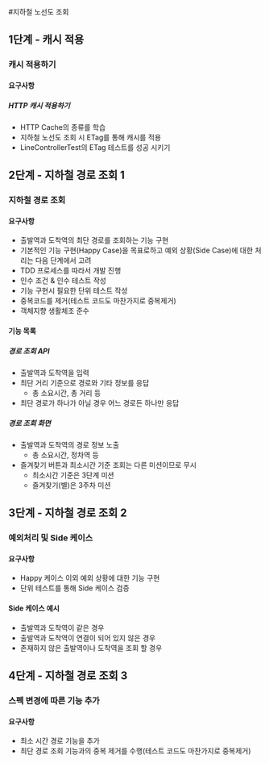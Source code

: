 #지하철 노선도 조회

## 1단계 - 캐시 적용
### 캐시 적용하기
#### 요구사항
##### HTTP 캐시 적용하기
- HTTP Cache의 종류를 학습
- 지하철 노선도 조회 시 ETag를 통해 캐시를 적용
- LineControllerTest의 ETag 테스트를 성공 시키기

## 2단계 - 지하철 경로 조회 1
### 지하철 경로 조회
#### 요구사항
- 출발역과 도착역의 최단 경로를 조회하는 기능 구현
- 기본적인 기능 구현(Happy Case)을 목표로하고 예외 상황(Side Case)에 대한 처리는 다음 단계에서 고려
- TDD 프로세스를 따라서 개발 진행
- 인수 조건 & 인수 테스트 작성
- 기능 구현시 필요한 단위 테스트 작성
- 중복코드를 제거(테스트 코드도 마찬가지로 중복제거)
- 객체지향 생활체조 준수
#### 기능 목록
##### 경로 조회 API
- 출발역과 도착역을 입력
- 최단 거리 기준으로 경로와 기타 정보를 응답
  - 총 소요시간, 총 거리 등
- 최단 경로가 하나가 아닐 경우 어느 경로든 하나만 응답

##### 경로 조회 화면
- 출발역과 도착역의 경로 정보 노출
  - 총 소요시간, 정차역 등
- 즐겨찾기 버튼과 최소시간 기준 조회는 다른 미션이므로 무시
  - 최소시간 기준은 3단계 미션
  - 즐겨찾기(별)은 3주차 미션

## 3단계 - 지하철 경로 조회 2
### 예외처리 및 Side 케이스
#### 요구사항
- Happy 케이스 이외 예외 상황에 대한 기능 구현
- 단위 테스트를 통해 Side 케이스 검증
#### Side 케이스 예시
- 출발역과 도착역이 같은 경우
- 출발역과 도착역이 연결이 되어 있지 않은 경우
- 존재하지 않은 출발역이나 도착역을 조회 할 경우

## 4단계 - 지하철 경로 조회 3
### 스펙 변경에 따른 기능 추가
#### 요구사항
- 최소 시간 경로 기능을 추가
- 최단 경로 조회 기능과의 중복 제거를 수행(테스트 코드도 마찬가지로 중복제거)
